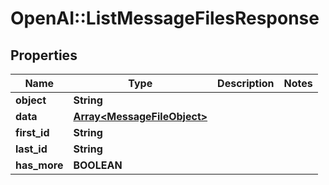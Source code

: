 # OpenAI::ListMessageFilesResponse

## Properties
Name | Type | Description | Notes
------------ | ------------- | ------------- | -------------
**object** | **String** |  | 
**data** | [**Array&lt;MessageFileObject&gt;**](MessageFileObject.md) |  | 
**first_id** | **String** |  | 
**last_id** | **String** |  | 
**has_more** | **BOOLEAN** |  | 

